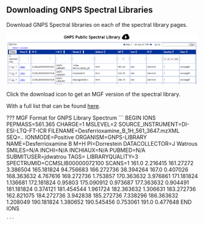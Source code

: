 ## Downloading GNPS Spectral Libraries

Download GNPS Spectral libraries on each of the spectral library pages.

![img](img/libraries/spectrum_list.png)

Click the download icon to get an MGF version of the spectral library.

With a full list that can be found [here](https://gnps-external.ucsd.edu/gnpslibrary).

??? MGF Format for GNPS Library Spectrum
    ```
    BEGIN IONS
    PEPMASS=561.365
    CHARGE=1
    MSLEVEL=2
    SOURCE_INSTRUMENT=DI-ESI-LTQ-FT-ICR
    FILENAME=Desferrioxamine_B_1H_561_3647.mzXML
    SEQ=*..*
    IONMODE=Positive
    ORGANISM=GNPS-LIBRARY
    NAME=Desferrioxamine B M+H
    PI=Dorrestein
    DATACOLLECTOR=J Watrous
    SMILES=N/A
    INCHI=N/A
    INCHIAUX=N/A
    PUBMED=N/A
    SUBMITUSER=jdwatrou
    TAGS=
    LIBRARYQUALITY=3
    SPECTRUMID=CCMSLIB00000072100
    SCANS=1
    161.0	2.216415
    161.27272	3.386504
    165.181824	94.756683
    166.272736	38.394264
    167.0	0.407026
    168.363632	4.767616
    169.272736	1.753857
    170.363632	3.976861
    171.181824	1.136681
    172.181824	0.95803
    175.090912	0.973687
    177.363632	0.904491
    181.181824	0.374121
    181.454544	1.961724
    182.363632	1.306631
    183.272736	162.821075
    184.272736	3.942838
    185.272736	7.338296
    186.363632	1.208049
    190.181824	1.380652
    190.545456	0.753061
    191.0	0.477648
    END IONS

    ```
